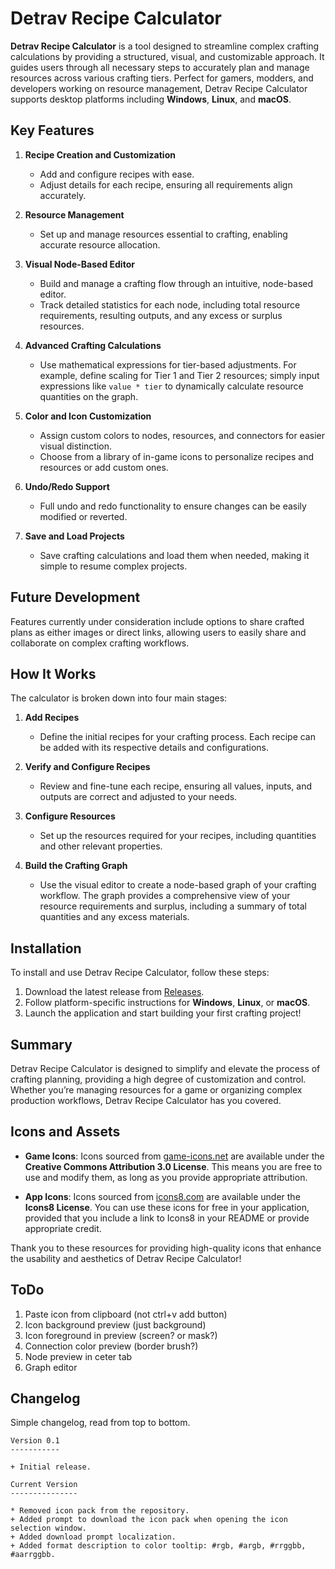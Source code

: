 ﻿# Detrav Recipe Calculator

**Detrav Recipe Calculator** is a tool designed to streamline complex crafting calculations by providing a structured, visual, and customizable approach. It guides users through all necessary steps to accurately plan and manage resources across various crafting tiers. Perfect for gamers, modders, and developers working on resource management, Detrav Recipe Calculator supports desktop platforms including **Windows**, **Linux**, and **macOS**.

## Key Features

1. **Recipe Creation and Customization**
   - Add and configure recipes with ease.
   - Adjust details for each recipe, ensuring all requirements align accurately.

2. **Resource Management**
   - Set up and manage resources essential to crafting, enabling accurate resource allocation.

3. **Visual Node-Based Editor**
   - Build and manage a crafting flow through an intuitive, node-based editor.
   - Track detailed statistics for each node, including total resource requirements, resulting outputs, and any excess or surplus resources.

4. **Advanced Crafting Calculations**
   - Use mathematical expressions for tier-based adjustments. For example, define scaling for Tier 1 and Tier 2 resources; simply input expressions like `value * tier` to dynamically calculate resource quantities on the graph.

5. **Color and Icon Customization**
   - Assign custom colors to nodes, resources, and connectors for easier visual distinction.
   - Choose from a library of in-game icons to personalize recipes and resources or add custom ones.

6. **Undo/Redo Support**
   - Full undo and redo functionality to ensure changes can be easily modified or reverted.

7. **Save and Load Projects**
   - Save crafting calculations and load them when needed, making it simple to resume complex projects.

## Future Development

Features currently under consideration include options to share crafted plans as either images or direct links, allowing users to easily share and collaborate on complex crafting workflows.


## How It Works

The calculator is broken down into four main stages:

1. **Add Recipes**
   - Define the initial recipes for your crafting process. Each recipe can be added with its respective details and configurations.

2. **Verify and Configure Recipes**
   - Review and fine-tune each recipe, ensuring all values, inputs, and outputs are correct and adjusted to your needs.

3. **Configure Resources**
   - Set up the resources required for your recipes, including quantities and other relevant properties.

4. **Build the Crafting Graph**
   - Use the visual editor to create a node-based graph of your crafting workflow. The graph provides a comprehensive view of your resource requirements and surplus, including a summary of total quantities and any excess materials.

## Installation

To install and use Detrav Recipe Calculator, follow these steps:

1. Download the latest release from [Releases](link-to-release).
2. Follow platform-specific instructions for **Windows**, **Linux**, or **macOS**.
3. Launch the application and start building your first crafting project!

## Summary

Detrav Recipe Calculator is designed to simplify and elevate the process of crafting planning, providing a high degree of customization and control. Whether you’re managing resources for a game or organizing complex production workflows, Detrav Recipe Calculator has you covered.


## Icons and Assets

- **Game Icons**: Icons sourced from [game-icons.net](https://game-icons.net) are available under the **Creative Commons Attribution 3.0 License**. This means you are free to use and modify them, as long as you provide appropriate attribution.

- **App Icons**: Icons sourced from [icons8.com](https://icons8.com) are available under the **Icons8 License**. You can use these icons for free in your application, provided that you include a link to Icons8 in your README or provide appropriate credit.

Thank you to these resources for providing high-quality icons that enhance the usability and aesthetics of Detrav Recipe Calculator!

## ToDo

1. Paste icon from clipboard (not ctrl+v add button)
2. Icon background preview (just background)
3. Icon foreground in preview (screen? or mask?)
4. Connection color preview (border brush?)
5. Node preview in ceter tab
6. Graph editor

## Changelog

Simple changelog, read from top to bottom.

```
Version 0.1
-----------

+ Initial release.

Current Version
---------------

* Removed icon pack from the repository.
+ Added prompt to download the icon pack when opening the icon selection window.
+ Added download prompt localization.
+ Added format description to color tooltip: #rgb, #argb, #rrggbb, #aarrggbb.
```
